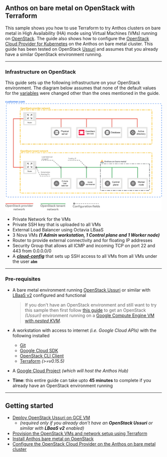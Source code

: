 ## Anthos on bare metal on OpenStack with Terraform

This sample shows you how to use Terraform to try Anthos clusters on bare
metal in High Availability (HA) mode using Virtual Machines (VMs) running on
[OpenStack](https://www.openstack.org/). The guide also shows how to configure
the [OpenStack Cloud Provider for Kubernetes](https://github.com/kubernetes/cloud-provider-openstack)
on the Anthos on bare metal cluster. This guide has been tested on OpenStack
[Ussuri](https://releases.openstack.org/ussuri/index.html) and assumes that you
already have a similar OpenStack environment running.

---
### Infrastructure on OpenStack

This guide sets up the following infrastructure on your OpenStack environment.
The diagram below assumes that none of the default values for the
[variables](variables.tf) were changed other than the ones mentioned in the
guide.
<p align="center">
  <img src="docs/images/openstack-setup.png" width="700">
</p>

- Private Network for the VMs
- Private SSH key that is uploaded to all VMs
- External Load Balancer using Octavia LBaaS
- 3 Nova VMs ***(1 Admin workstation, 1 Control plane and 1 Worker node)***
- Router to provide external connectivity and for floating IP addresses
- Security Group that allows all ICMP and incoming TCP on port 22 and 443 from 0.0.0.0/0
- A [***cloud-config***](resources/cloud-config.yaml) that sets up SSH access to all VMs from all VMs under the user **`abm`**

---

### Pre-requisites
- A bare metal environment running [OpenStack Ussuri](https://releases.openstack.org/ussuri/index.html)
  or similar with [LBaaS v2](https://docs.openstack.org/mitaka/networking-guide/config-lbaas.html)
  configured and functional
  > If you don't have an OpenStack environment and still want to try this sample
    then first follow [this guide](/anthos-bm-openstack-terraform/docs/install_openstack_on_gce.md)
    to get an OpenStack _(Ussuri)_ environment running on a [Google Compute Engine VM with _nested KVM_](https://cloud.google.com/compute/docs/instances/nested-virtualization/overview).

- A workstation with access to internet _(i.e. Google Cloud APIs)_ with the
  following installed
  - [Git](https://www.atlassian.com/git/tutorials/install-git)
  - [Google Cloud SDK](https://cloud.google.com/sdk/docs/install)
  - [OpenStack CLI Client](https://docs.openstack.org/newton/user-guide/common/cli-install-openstack-command-line-clients.html)
  - [Terraform](https://learn.hashicorp.com/tutorials/terraform/install-cli) _(>=v0.15.5)_

- A [Google Cloud Project](https://cloud.google.com/resource-manager/docs/creating-managing-projects) _(which will host the Anthos Hub)_
- **Time**: this entire guide can take upto **45 minutes** to complete if you already have an OpenStack environment running

---
## Getting started

- [Deploy OpenStack Ussuri on GCE VM](/anthos-bm-openstack-terraform/docs/install_openstack_on_gce.md)
  - _(required only if you already don't have an **OpenStack Ussuri** or similar with **LBaaS v2** enabled)_
- [Provision the OpenStack VMs and network setup using Terraform](docs/configure_openstack.md)
- [Install Anthos bare metal on OpenStack](docs/install_abm.md)
- [Configure the OpenStack Cloud Provider on the Anthos on bare metal cluster](docs/openstack_cloud_provider.md)
